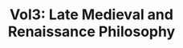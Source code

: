 ---
"\uFEFFauthors": Frederick Copleston
title: 'Vol3: Late Medieval and Renaissance Philosophy'
layout: post
---